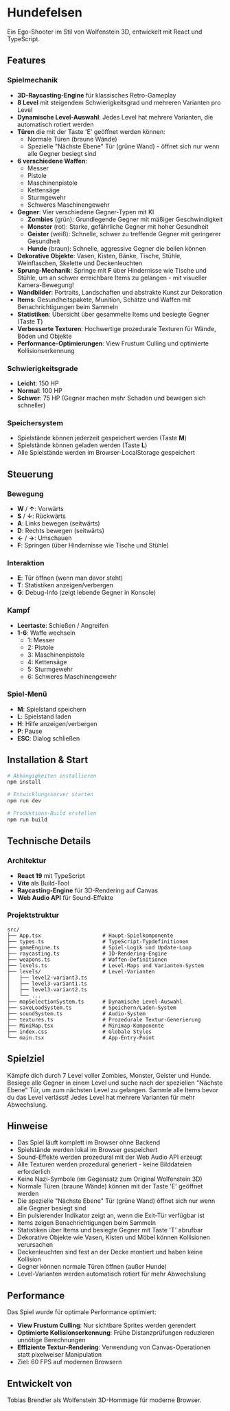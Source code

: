 # Hundefelsen

Ein Ego-Shooter im Stil von Wolfenstein 3D, entwickelt mit React und TypeScript.

## Features

### Spielmechanik
- **3D-Raycasting-Engine** für klassisches Retro-Gameplay
- **8 Level** mit steigendem Schwierigkeitsgrad und mehreren Varianten pro Level
- **Dynamische Level-Auswahl**: Jedes Level hat mehrere Varianten, die automatisch rotiert werden
- **Türen** die mit der Taste 'E' geöffnet werden können:
  - Normale Türen (braune Wände)
  - Spezielle "Nächste Ebene" Tür (grüne Wand) - öffnet sich nur wenn alle Gegner besiegt sind
- **6 verschiedene Waffen**:
  - Messer
  - Pistole
  - Maschinenpistole
  - Kettensäge
  - Sturmgewehr
  - Schweres Maschinengewehr
- **Gegner**: Vier verschiedene Gegner-Typen mit KI
  - **Zombies** (grün): Grundlegende Gegner mit mäßiger Geschwindigkeit
  - **Monster** (rot): Starke, gefährliche Gegner mit hoher Gesundheit
  - **Geister** (weiß): Schnelle, schwer zu treffende Gegner mit geringerer Gesundheit
  - **Hunde** (braun): Schnelle, aggressive Gegner die bellen können
- **Dekorative Objekte**: Vasen, Kisten, Bänke, Tische, Stühle, Weinflaschen, Skelette und Deckenleuchten
- **Sprung-Mechanik**: Springe mit **F** über Hindernisse wie Tische und Stühle, um an schwer erreichbare Items zu gelangen - mit visueller Kamera-Bewegung!
- **Wandbilder**: Portraits, Landschaften und abstrakte Kunst zur Dekoration
- **Items**: Gesundheitspakete, Munition, Schätze und Waffen mit Benachrichtigungen beim Sammeln
- **Statistiken**: Übersicht über gesammelte Items und besiegte Gegner (Taste **T**)
- **Verbesserte Texturen**: Hochwertige prozedurale Texturen für Wände, Böden und Objekte
- **Performance-Optimierungen**: View Frustum Culling und optimierte Kollisionserkennung

### Schwierigkeitsgrade
- **Leicht**: 150 HP
- **Normal**: 100 HP
- **Schwer**: 75 HP (Gegner machen mehr Schaden und bewegen sich schneller)

### Speichersystem
- Spielstände können jederzeit gespeichert werden (Taste **M**)
- Spielstände können geladen werden (Taste **L**)
- Alle Spielstände werden im Browser-LocalStorage gespeichert

## Steuerung

### Bewegung
- **W** / **↑**: Vorwärts
- **S** / **↓**: Rückwärts
- **A**: Links bewegen (seitwärts)
- **D**: Rechts bewegen (seitwärts)
- **←** / **→**: Umschauen
- **F**: Springen (über Hindernisse wie Tische und Stühle)

### Interaktion
- **E**: Tür öffnen (wenn man davor steht)
- **T**: Statistiken anzeigen/verbergen
- **G**: Debug-Info (zeigt lebende Gegner in Konsole)

### Kampf
- **Leertaste**: Schießen / Angreifen
- **1-6**: Waffe wechseln
  - 1: Messer
  - 2: Pistole
  - 3: Maschinenpistole
  - 4: Kettensäge
  - 5: Sturmgewehr
  - 6: Schweres Maschinengewehr

### Spiel-Menü
- **M**: Spielstand speichern
- **L**: Spielstand laden
- **H**: Hilfe anzeigen/verbergen
- **P**: Pause
- **ESC**: Dialog schließen

## Installation & Start

```bash
# Abhängigkeiten installieren
npm install

# Entwicklungsserver starten
npm run dev

# Produktions-Build erstellen
npm run build
```

## Technische Details

### Architektur
- **React 19** mit TypeScript
- **Vite** als Build-Tool
- **Raycasting-Engine** für 3D-Rendering auf Canvas
- **Web Audio API** für Sound-Effekte

### Projektstruktur
```
src/
├── App.tsx                    # Haupt-Spielkomponente
├── types.ts                   # TypeScript-Typdefinitionen
├── gameEngine.ts              # Spiel-Logik und Update-Loop
├── raycasting.ts              # 3D-Rendering-Engine
├── weapons.ts                 # Waffen-Definitionen
├── levels.ts                  # Level-Maps und Varianten-System
├── levels/                    # Level-Varianten
│   ├── level2-variant3.ts
│   ├── level3-variant1.ts
│   ├── level3-variant2.ts
│   └── ...
├── mapSelectionSystem.ts      # Dynamische Level-Auswahl
├── saveLoadSystem.ts          # Speichern/Laden-System
├── soundSystem.ts             # Audio-System
├── textures.ts                # Prozedurale Textur-Generierung
├── MiniMap.tsx                # Minimap-Komponente
├── index.css                  # Globale Styles
└── main.tsx                   # App-Entry-Point
```

## Spielziel

Kämpfe dich durch 7 Level voller Zombies, Monster, Geister und Hunde. Besiege alle Gegner in einem Level und suche nach der speziellen "Nächste Ebene" Tür, um zum nächsten Level zu gelangen. Sammle alle Items bevor du das Level verlässt! Jedes Level hat mehrere Varianten für mehr Abwechslung.

## Hinweise

- Das Spiel läuft komplett im Browser ohne Backend
- Spielstände werden lokal im Browser gespeichert
- Sound-Effekte werden prozedural mit der Web Audio API erzeugt
- Alle Texturen werden prozedural generiert - keine Bilddateien erforderlich
- Keine Nazi-Symbole (im Gegensatz zum Original Wolfenstein 3D)
- Normale Türen (braune Wände) können mit der Taste 'E' geöffnet werden
- Die spezielle "Nächste Ebene" Tür (grüne Wand) öffnet sich nur wenn alle Gegner besiegt sind
- Ein pulsierender Indikator zeigt an, wenn die Exit-Tür verfügbar ist
- Items zeigen Benachrichtigungen beim Sammeln
- Statistiken über Items und besiegte Gegner mit Taste 'T' abrufbar
- Dekorative Objekte wie Vasen, Kisten und Möbel können Kollisionen verursachen
- Deckenleuchten sind fest an der Decke montiert und haben keine Kollision
- Gegner können normale Türen öffnen (außer Hunde)
- Level-Varianten werden automatisch rotiert für mehr Abwechslung

## Performance

Das Spiel wurde für optimale Performance optimiert:
- **View Frustum Culling**: Nur sichtbare Sprites werden gerendert
- **Optimierte Kollisionserkennung**: Frühe Distanzprüfungen reduzieren unnötige Berechnungen
- **Effiziente Textur-Rendering**: Verwendung von Canvas-Operationen statt pixelweiser Manipulation
- Ziel: 60 FPS auf modernen Browsern

## Entwickelt von

Tobias Brendler als Wolfenstein 3D-Hommage für moderne Browser.
